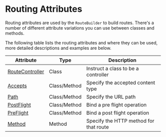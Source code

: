 # Routing Attributes

Routing attributes are used by the `RouteBuilder` to build routes.
There's a number of different attribute variations you can use between classes and methods.

The following table lists the routing attributes and where they can be used, more detailed descriptions and examples are below.

| Attribute                                         | Type         | Description                                                |
|---------------------------------------------------|--------------|------------------------------------------------------------|
| [RouteController](Attributes/ROUTE_CONTROLLER.MD) | Class        | Instruct a class to be a controller                        |
| [Accepts](Attributes/ACCEPTS.MD)                  | Class/Method | Specify the accepted content type                          |
| [Path](Attributes/PATH.MD)                        | Class/Method | Specify the URL path                                       |
| [PostFlight](Attributes/POST_FLIGHT.MD)           | Class/Method | Bind a pre flight operation                                |
| [PreFlight](Attributes/PRE_FLIGHT.MD)             | Class/Method | Bind a post flight operation                               |
| [Method](Attributes/METHOD.MD)                    | Method       | Specify the HTTP method for that route                     |
